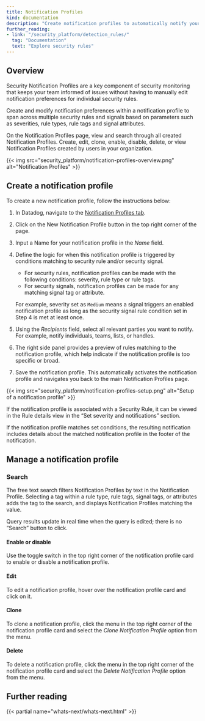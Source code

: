 ```yaml
---
title: Notification Profiles
kind: documentation
description: "Create notification profiles to automatically notify your team and integrations when security rules trigger."
further_reading:
- link: "/security_platform/detection_rules/"
  tag: "Documentation"
  text: "Explore security rules"
---
```


## Overview

Security Notification Profiles are a key component of security monitoring that keeps your team informed of issues without having to manually edit notification preferences for individual security rules.

Create and modify notification preferences within a notification profile to span across multiple security rules and signals based on parameters such as severities, rule types, rule tags and signal attributes.

On the Notification Profiles page, view and search through all created Notification Profiles. Create, edit, clone, enable, disable, delete, or view Notification Profiles created by users in your organization.

{{< img src="security_platform/notification-profiles-overview.png" alt="Notification Profiles" >}}

## Create a notification profile

To create a new notification profile, follow the instructions below:

1. In Datadog, navigate to the [Notification Profiles tab][1].
2. Click on the New Notification Profile button in the top right corner of the page.
3. Input a Name for your notification profile in the *Name* field.
4. Define the logic for when this notification profile is triggered by conditions matching to security rule and/or security signal.
    - For security rules, notification profiles can be made with the following conditions: severity, rule type or rule tags.
    - For security signals, notification profiles can be made for any matching signal tag or attribute.

    For example, severity set as `Medium` means a signal triggers an enabled notification profile as long as the security signal rule condition set in Step 4 is met at least once.

5. Using the *Recipients* field, select all relevant parties you want to notify. For example, notify individuals, teams, lists, or handles.
6. The right side panel provides a preview of rules matching to the notification profile, which help indicate if the notification profile is too specific or broad.
7. Save the notification profile. This automatically activates the notification profile and navigates you back to the main Notification Profiles page.

{{< img src="security_platform/notification-profiles-setup.png" alt="Setup of a notification profile" >}}

If the notification profile is associated with a Security Rule, it can be viewed in the Rule details view in the “Set severity and notifications” section.

If the notification profile matches set conditions, the resulting notification includes details about the matched notification profile in the footer of the notification.

## Manage a notification profile

### Search

The free text search filters Notification Profiles by text in the Notification Profile. Selecting a tag within a rule type, rule tags, signal tags, or attributes adds the tag to the search, and displays Notification Profiles matching the value.

Query results update in real time when the query is edited; there is no “Search” button to click.

#### Enable or disable

Use the toggle switch in the top right corner of the notification profile card to enable or disable a notification profile.

#### Edit

To edit a notification profile, hover over the notification profile card and click on it.

#### Clone

To clone a notification profile, click the menu in the top right corner of the notification profile card and select the *Clone Notification Profile* option from the menu.

#### Delete

To delete a notification profile, click the menu in the top right corner of the notification profile card and select the *Delete Notification Profile* option from the menu.

## Further reading

{{< partial name="whats-next/whats-next.html" >}}

[1]: https://app.datadoghq.com/security/configuration/notification-profiles
